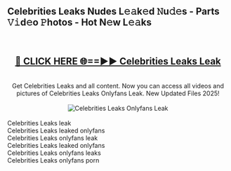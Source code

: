 <h2>Celebrities Leaks Nudes L𝚎𝚊k𝚎d 𝙽u𝚍𝚎s - Parts 𝚅𝚒d𝚎o 𝙿hotos - Hot N𝚎w L𝚎𝚊ks</h2>
<br>
<div align="center">
<h2><a href="https://213.232.235.80/live/video.php?q=celebrities-leaks" rel="nofollow">🔴 CLICK HERE 🌐==►► Celebrities Leaks Leak</a></h2>
<br>
Get Celebrities Leaks and all content. Now you can access all videos and pictures of Celebrities Leaks Onlyfans Leak. New Updated Files 2025!
<br>
<br>
<a href="https://213.232.235.80/live/video.php?q=celebrities-leaks" rel="nofollow" data-target="animated-image.originalLink"><img src="https://i.imgur.com/1EjSzPs.png" alt="Celebrities Leaks Onlyfans Leak" style="max-width: 100%; display: inline-block;" data-target="animated-image.originalImage"></a>
</div>
<br>
Celebrities Leaks leak<br>
Celebrities Leaks leaked onlyfans<br>
Celebrities Leaks onlyfans leak<br>
Celebrities Leaks leaked onlyfans<br>
Celebrities Leaks onlyfans leaks<br>
Celebrities Leaks onlyfans porn
